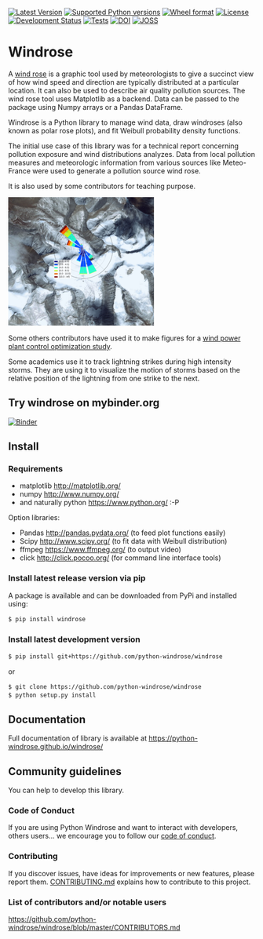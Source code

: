 [![Latest Version](https://img.shields.io/pypi/v/windrose.svg)](https://pypi.python.org/pypi/windrose/)
[![Supported Python versions](https://img.shields.io/pypi/pyversions/windrose.svg)](https://pypi.python.org/pypi/windrose/)
[![Wheel format](https://img.shields.io/pypi/wheel/windrose.svg)](https://pypi.python.org/pypi/windrose/)
[![License](https://img.shields.io/pypi/l/windrose.svg)](https://pypi.python.org/pypi/windrose/)
[![Development Status](https://img.shields.io/pypi/status/windrose.svg)](https://pypi.python.org/pypi/windrose/)
[![Tests](https://github.com/python-windrose/windrose/actions/workflows/tests.yml/badge.svg)](https://github.com/python-windrose/windrose/actions/workflows/tests.yml)
[![DOI](https://zenodo.org/badge/37549137.svg)](https://zenodo.org/badge/latestdoi/37549137)
[![JOSS](https://joss.theoj.org/papers/10.21105/joss.00268/status.svg)](https://joss.theoj.org/papers/10.21105/joss.00268)

# Windrose

A [wind rose](https://en.wikipedia.org/wiki/Wind_rose) is a graphic tool used by meteorologists to give a succinct view of how wind speed and direction are typically distributed at a particular location. It can also be used to describe air quality pollution sources. The wind rose tool uses Matplotlib as a backend. Data can be passed to the package using Numpy arrays or a Pandas DataFrame.

Windrose is a Python library to manage wind data, draw windroses (also known as polar rose plots), and fit Weibull probability density functions.

The initial use case of this library was for a technical report concerning pollution exposure and wind distributions analyzes. Data from local pollution measures and meteorologic information from various sources like Meteo-France were used to generate a pollution source wind rose.

It is also used by some contributors for teaching purpose.

![Map overlay](paper/screenshots/overlay.png)

Some others contributors have used it to make figures for a [wind power plant control optimization study](https://www.nrel.gov/docs/fy17osti/68185.pdf).

Some academics use it to track lightning strikes during high intensity storms. They are using it to visualize the motion of storms based on the relative position of the lightning from one strike to the next.

## Try windrose on mybinder.org

[![Binder](https://mybinder.org/badge_logo.svg)](https://mybinder.org/v2/gh/python-windrose/windrose/HEAD?labpath=notebooks)

## Install

### Requirements

- matplotlib http://matplotlib.org/
- numpy http://www.numpy.org/
- and naturally python https://www.python.org/ :-P

Option libraries:

- Pandas http://pandas.pydata.org/ (to feed plot functions easily)
- Scipy http://www.scipy.org/ (to fit data with Weibull distribution)
- ffmpeg https://www.ffmpeg.org/ (to output video)
- click http://click.pocoo.org/ (for command line interface tools)

### Install latest release version via pip

A package is available and can be downloaded from PyPi and installed using:

```bash
$ pip install windrose
```

### Install latest development version

```bash
$ pip install git+https://github.com/python-windrose/windrose
```

or

```bash
$ git clone https://github.com/python-windrose/windrose
$ python setup.py install
```

## Documentation
Full documentation of library is available at https://python-windrose.github.io/windrose/

## Community guidelines

You can help to develop this library.

### Code of Conduct

If you are using Python Windrose and want to interact with developers, others users...
we encourage you to follow our [code of conduct](https://github.com/python-windrose/windrose/blob/master/CODE_OF_CONDUCT.md).

### Contributing

If you discover issues, have ideas for improvements or new features, please report them.
[CONTRIBUTING.md](https://github.com/python-windrose/windrose/blob/master/CONTRIBUTING.md) explains
how to contribute to this project.

### List of contributors and/or notable users
https://github.com/python-windrose/windrose/blob/master/CONTRIBUTORS.md
